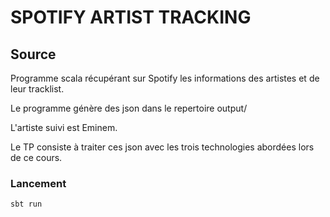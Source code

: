 # SPOTIFY ARTIST TRACKING
## Source

Programme scala récupérant sur Spotify les informations des artistes et de leur tracklist.

Le programme génère des json dans le repertoire output/

L'artiste suivi est Eminem.

Le TP consiste à traiter ces json avec les trois technologies abordées lors de ce cours.

### Lancement

    sbt run
